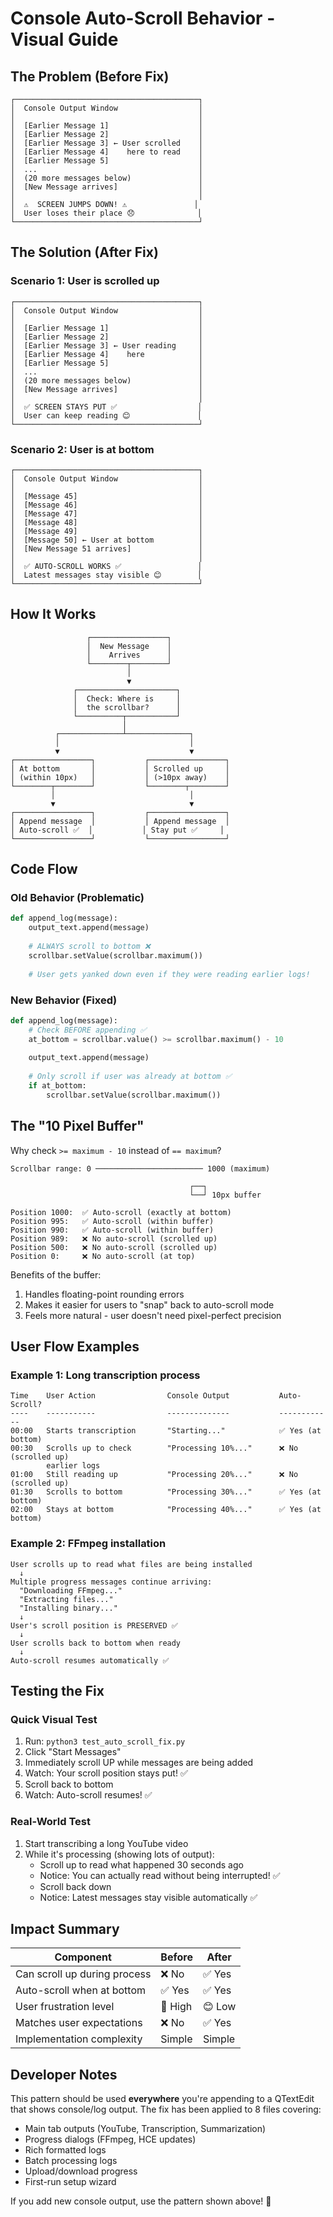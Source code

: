 # Console Auto-Scroll Behavior - Visual Guide

## The Problem (Before Fix)

```
┌─────────────────────────────────────────┐
│  Console Output Window                  │
│                                         │
│  [Earlier Message 1]                    │
│  [Earlier Message 2]                    │
│  [Earlier Message 3] ← User scrolled    │
│  [Earlier Message 4]    here to read    │
│  [Earlier Message 5]                    │
│  ...                                    │
│  (20 more messages below)               │
│  [New Message arrives]                  │
│                                         │
│  ⚠️  SCREEN JUMPS DOWN! ⚠️               │
│  User loses their place 😞              │
└─────────────────────────────────────────┘
```

## The Solution (After Fix)

### Scenario 1: User is scrolled up
```
┌─────────────────────────────────────────┐
│  Console Output Window                  │
│                                         │
│  [Earlier Message 1]                    │
│  [Earlier Message 2]                    │
│  [Earlier Message 3] ← User reading     │
│  [Earlier Message 4]    here            │
│  [Earlier Message 5]                    │
│  ...                                    │
│  (20 more messages below)               │
│  [New Message arrives]                  │
│                                         │
│  ✅ SCREEN STAYS PUT ✅                  │
│  User can keep reading 😊               │
└─────────────────────────────────────────┘
```

### Scenario 2: User is at bottom
```
┌─────────────────────────────────────────┐
│  Console Output Window                  │
│                                         │
│  [Message 45]                           │
│  [Message 46]                           │
│  [Message 47]                           │
│  [Message 48]                           │
│  [Message 49]                           │
│  [Message 50] ← User at bottom          │
│  [New Message 51 arrives]               │
│                                         │
│  ✅ AUTO-SCROLL WORKS ✅                 │
│  Latest messages stay visible 😊        │
└─────────────────────────────────────────┘
```

## How It Works

```
                 ┌─────────────────┐
                 │  New Message    │
                 │    Arrives      │
                 └────────┬────────┘
                          │
                          ▼
              ┌──────────────────────┐
              │  Check: Where is     │
              │  the scrollbar?      │
              └──────────┬───────────┘
                         │
          ┌──────────────┴──────────────┐
          │                             │
          ▼                             ▼
┌─────────────────┐           ┌─────────────────┐
│ At bottom       │           │ Scrolled up     │
│ (within 10px)   │           │ (>10px away)    │
└────────┬────────┘           └────────┬────────┘
         │                              │
         ▼                              ▼
┌─────────────────┐           ┌─────────────────┐
│ Append message  │           │ Append message  │
│ Auto-scroll ✅  │           │ Stay put ✅     │
└─────────────────┘           └─────────────────┘
```

## Code Flow

### Old Behavior (Problematic)
```python
def append_log(message):
    output_text.append(message)
    
    # ALWAYS scroll to bottom ❌
    scrollbar.setValue(scrollbar.maximum())
    
    # User gets yanked down even if they were reading earlier logs!
```

### New Behavior (Fixed)
```python
def append_log(message):
    # Check BEFORE appending ✅
    at_bottom = scrollbar.value() >= scrollbar.maximum() - 10
    
    output_text.append(message)
    
    # Only scroll if user was already at bottom ✅
    if at_bottom:
        scrollbar.setValue(scrollbar.maximum())
```

## The "10 Pixel Buffer"

Why check `>= maximum - 10` instead of `== maximum`?

```
Scrollbar range: 0 ──────────────────────── 1000 (maximum)

                                        ┌──┐
                                        └──┘ 10px buffer
                                        
Position 1000:  ✅ Auto-scroll (exactly at bottom)
Position 995:   ✅ Auto-scroll (within buffer)
Position 990:   ✅ Auto-scroll (within buffer)
Position 989:   ❌ No auto-scroll (scrolled up)
Position 500:   ❌ No auto-scroll (scrolled up)
Position 0:     ❌ No auto-scroll (at top)
```

Benefits of the buffer:
1. Handles floating-point rounding errors
2. Makes it easier for users to "snap" back to auto-scroll mode
3. Feels more natural - user doesn't need pixel-perfect precision

## User Flow Examples

### Example 1: Long transcription process
```
Time    User Action                Console Output           Auto-Scroll?
----    -----------                --------------           ------------
00:00   Starts transcription       "Starting..."            ✅ Yes (at bottom)
00:30   Scrolls up to check        "Processing 10%..."      ❌ No (scrolled up)
        earlier logs
01:00   Still reading up           "Processing 20%..."      ❌ No (scrolled up)
01:30   Scrolls to bottom          "Processing 30%..."      ✅ Yes (at bottom)
02:00   Stays at bottom            "Processing 40%..."      ✅ Yes (at bottom)
```

### Example 2: FFmpeg installation
```
User scrolls up to read what files are being installed
  ↓
Multiple progress messages continue arriving:
  "Downloading FFmpeg..."
  "Extracting files..."
  "Installing binary..."
  ↓
User's scroll position is PRESERVED ✅
  ↓
User scrolls back to bottom when ready
  ↓
Auto-scroll resumes automatically ✅
```

## Testing the Fix

### Quick Visual Test
1. Run: `python3 test_auto_scroll_fix.py`
2. Click "Start Messages"
3. Immediately scroll UP while messages are being added
4. Watch: Your scroll position stays put! ✅
5. Scroll back to bottom
6. Watch: Auto-scroll resumes! ✅

### Real-World Test
1. Start transcribing a long YouTube video
2. While it's processing (showing lots of output):
   - Scroll up to read what happened 30 seconds ago
   - Notice: You can actually read without being interrupted! ✅
   - Scroll back down
   - Notice: Latest messages stay visible automatically ✅

## Impact Summary

| Component                    | Before        | After         |
|------------------------------|---------------|---------------|
| Can scroll up during process | ❌ No         | ✅ Yes        |
| Auto-scroll when at bottom   | ✅ Yes        | ✅ Yes        |
| User frustration level       | 😤 High       | 😊 Low        |
| Matches user expectations    | ❌ No         | ✅ Yes        |
| Implementation complexity    | Simple        | Simple        |

## Developer Notes

This pattern should be used **everywhere** you're appending to a QTextEdit that shows console/log output. The fix has been applied to 8 files covering:

- Main tab outputs (YouTube, Transcription, Summarization)
- Progress dialogs (FFmpeg, HCE updates)
- Rich formatted logs
- Batch processing logs
- Upload/download progress
- First-run setup wizard

If you add new console output, use the pattern shown above! 🎯

